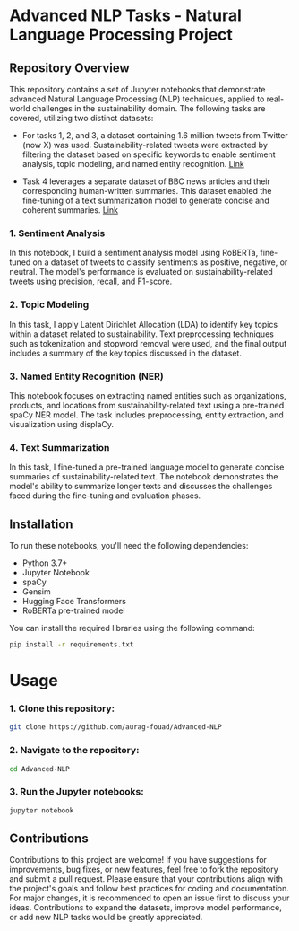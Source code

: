 # Advanced NLP Tasks - Natural Language Processing Project

## Repository Overview

This repository contains a set of Jupyter notebooks that demonstrate advanced Natural Language Processing (NLP) techniques, applied to real-world challenges in the sustainability domain. The following tasks are covered, utilizing two distinct datasets:

- For tasks 1, 2, and 3, a dataset containing 1.6 million tweets from Twitter (now X) was used. Sustainability-related tweets were extracted by filtering the dataset based on specific keywords to enable sentiment analysis, topic modeling, and named entity recognition. [Link](https://www.kaggle.com/datasets/kazanova/sentiment140)

- Task 4 leverages a separate dataset of BBC news articles and their corresponding human-written summaries. This dataset enabled the fine-tuning of a text summarization model to generate concise and coherent summaries. [Link](https://www.kaggle.com/datasets/pariza/bbc-news-summary)


### 1. Sentiment Analysis
In this notebook, I build a sentiment analysis model using RoBERTa, fine-tuned on a dataset of tweets to classify sentiments as positive, negative, or neutral. The model's performance is evaluated on sustainability-related tweets using precision, recall, and F1-score.

### 2. Topic Modeling
In this task, I apply Latent Dirichlet Allocation (LDA) to identify key topics within a dataset related to sustainability. Text preprocessing techniques such as tokenization and stopword removal were used, and the final output includes a summary of the key topics discussed in the dataset.

### 3. Named Entity Recognition (NER)
This notebook focuses on extracting named entities such as organizations, products, and locations from sustainability-related text using a pre-trained spaCy NER model. The task includes preprocessing, entity extraction, and visualization using displaCy.

### 4. Text Summarization
In this task, I fine-tuned a pre-trained language model to generate concise summaries of sustainability-related text. The notebook demonstrates the model's ability to summarize longer texts and discusses the challenges faced during the fine-tuning and evaluation phases.

## Installation

To run these notebooks, you'll need the following dependencies:
- Python 3.7+
- Jupyter Notebook
- spaCy
- Gensim
- Hugging Face Transformers
- RoBERTa pre-trained model

You can install the required libraries using the following command:
```bash
pip install -r requirements.txt
```

# Usage

### 1. Clone this repository:

```bash
git clone https://github.com/aurag-fouad/Advanced-NLP
```

### 2. Navigate to the repository:
```bash
cd Advanced-NLP
```

### 3. Run the Jupyter notebooks:

```bash
jupyter notebook
```

## Contributions

Contributions to this project are welcome! If you have suggestions for improvements, bug fixes, or new features, feel free to fork the repository and submit a pull request. Please ensure that your contributions align with the project's goals and follow best practices for coding and documentation. For major changes, it is recommended to open an issue first to discuss your ideas. Contributions to expand the datasets, improve model performance, or add new NLP tasks would be greatly appreciated.

